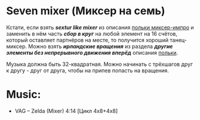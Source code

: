 Seven mixer (Миксер на семь)
=============================
Кстати, если взять ___sextur like mixer___ из описания [польки миксер-импро](polka-mixer-impro.md) и заменить в нём часть ___сбор в круг___ на любой элемент на 16 счётов, который оставляет партнёров на месте, то получится хороший танец-миксер. Можно взять ___ирландские вращения___ из раздела ___другие элементы без непрерывного движения вперёд___ описания [польки](polka.md).

Музыка должна быть 32-квадратная. Можно начинать с трёхшагов друг к другу - друг от друга, чтобы на припев попасть на вращения.

Music:
======
- VAG – Zelda (Mixer) 4:14 [Цикл 4x8+4x8]

